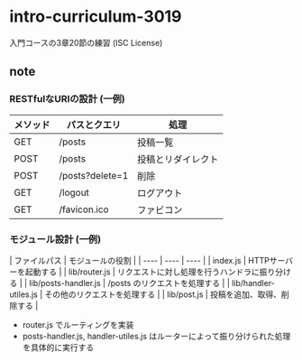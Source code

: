 # intro-curriculum-3019
入門コースの3章20節の練習 (ISC License)

## note

### RESTfulなURIの設計 (一例)

|  メソッド  |  パスとクエリ  | 処理 |
| ---- | ---- | ---- |
|  GET  |  /posts  | 投稿一覧 | 
|  POST  |  /posts  | 投稿とリダイレクト |
|  POST  |  /posts?delete=1  | 削除 |
|  GET  |  /logout | ログアウト |
|  GET  |  /favicon.ico  | ファビコン |

### モジュール設計 (一例)

|  ファイルパス  |  モジュールの役割  |
| ---- | ---- | ---- |
|  index.js  |  HTTPサーバーを起動する  | 
|  lib/router.js  |  リクエストに対し処理を行うハンドラに振り分ける  |
|  lib/posts-handler.js  |  /posts のリクエストを処理する  |
|  lib/handler-utiles.js |  その他のリクエストを処理する  |
|  lib/post.js  |  投稿を追加、取得、削除する  |

- router.js でルーティングを実装
- posts-handler.js, handler-utiles.js はルーターによって振り分けられた処理を具体的に実行する
